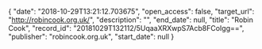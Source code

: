 {
  "date": "2018-10-29T13:21:12.703675", 
  "open_access": false, 
  "target_url": "http://robincook.org.uk/", 
  "description": "", 
  "end_date": null, 
  "title": "Robin Cook", 
  "record_id": "20181029T132112/5UqaaXRXwpS7Acb8FCoIgg==", 
  "publisher": "robincook.org.uk", 
  "start_date": null
}

